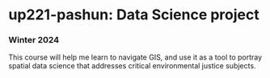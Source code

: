 # up221-pashun: Data Science project
### Winter 2024 
This course will  help me learn to navigate GIS, and use it as a tool to portray spatial data science that addresses critical environmental justice subjects.  

